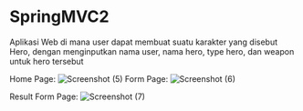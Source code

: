 # SpringMVC2

Aplikasi Web di mana user dapat membuat suatu karakter yang disebut Hero, dengan menginputkan nama user, nama hero, type hero, dan weapon untuk hero tersebut

Home Page:
![Screenshot (5)](https://user-images.githubusercontent.com/32903475/54938355-cc035e80-4f58-11e9-805f-db519a7211ae.png)
Form Page:
![Screenshot (6)](https://user-images.githubusercontent.com/32903475/54938396-dd4c6b00-4f58-11e9-9e67-4c975ac65c22.png)

Result Form Page:
![Screenshot (7)](https://user-images.githubusercontent.com/32903475/54938404-e1788880-4f58-11e9-831f-b70eb095d659.png)

